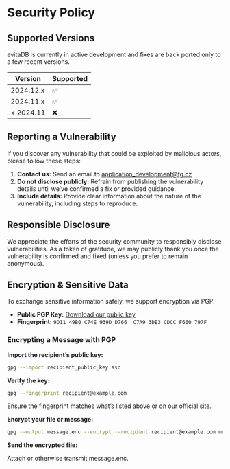 # Security Policy

## Supported Versions

evitaDB is currently in active development and fixes are back ported only to a few recent versions.

| Version     | Supported          |
| ----------- | ------------------ |
| 2024.12.x   | :white_check_mark: |
| 2024.11.x   | :white_check_mark: |
| < 2024.11   | :x:                |

## Reporting a Vulnerability

If you discover any vulnerability that could be exploited by malicious actors, please follow these steps:

1. **Contact us:** Send an email to [application_development@fg.cz](mailto:application_development@fg.cz)
2. **Do not disclose publicly:** Refrain from publishing the vulnerability details until we’ve confirmed a fix or provided guidance.
3. **Include details:** Provide clear information about the nature of the vulnerability, including steps to reproduce.

## Responsible Disclosure

We appreciate the efforts of the security community to responsibly disclose vulnerabilities. 
As a token of gratitude, we may publicly thank you once the vulnerability is confirmed and fixed (unless you prefer to remain anonymous).

## Encryption & Sensitive Data

To exchange sensitive information safely, we support encryption via PGP.

- **Public PGP Key:** [Download our public key](https://keyserver.ubuntu.com/pks/lookup?op=get&search=0x9d1149b0c74e939dd766c7a93de3cdccf660797f)
- **Fingerprint:** `9D11 49B0 C74E 939D D766  C7A9 3DE3 CDCC F660 797F`

### Encrypting a Message with PGP

**Import the recipient’s public key:**

```bash
gpg --import recipient_public_key.asc
```

**Verify the key:**

```bash
gpg --fingerprint recipient@example.com
```

Ensure the fingerprint matches what’s listed above or on our official site.

**Encrypt your file or message:**

```bash
gpg --output message.enc --encrypt --recipient recipient@example.com message.txt
```

**Send the encrypted file:**

Attach or otherwise transmit message.enc.
